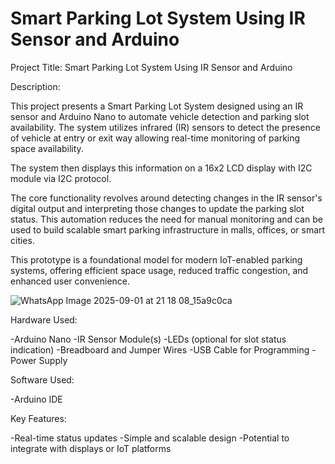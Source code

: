 # Smart Parking Lot System Using IR Sensor and Arduino

Project Title: Smart Parking Lot System Using IR Sensor and Arduino

Description:

This project presents a Smart Parking Lot System designed using an IR sensor and Arduino Nano to automate vehicle detection and parking slot availability. The system utilizes infrared (IR) sensors to detect the presence of vehicle at entry or exit way allowing real-time monitoring of parking space availability.

The system then displays this information on a 16x2 LCD display with I2C module via I2C protocol.

The core functionality revolves around detecting changes in the IR sensor's digital output and interpreting those changes to update the parking slot status. This automation reduces the need for manual monitoring and can be used to build scalable smart parking infrastructure in malls, offices, or smart cities.

This prototype is a foundational model for modern IoT-enabled parking systems, offering efficient space usage, reduced traffic congestion, and enhanced user convenience.

![WhatsApp Image 2025-09-01 at 21 18 08_15a9c0ca](https://github.com/user-attachments/assets/15a1e51a-dff5-40be-821a-4ca378d87c2e)

Hardware Used:

-Arduino Nano
-IR Sensor Module(s)
-LEDs (optional for slot status indication)
-Breadboard and Jumper Wires
-USB Cable for Programming
-Power Supply


Software Used:

-Arduino IDE


Key Features:

-Real-time status updates
-Simple and scalable design
-Potential to integrate with displays or IoT platforms
